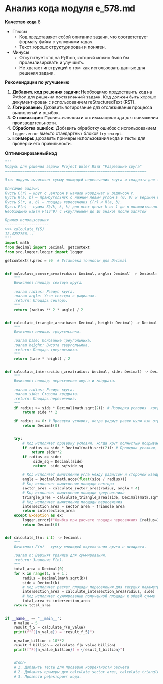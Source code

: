 # Анализ кода модуля e_578.md

**Качество кода**
8
- Плюсы
    - Код представляет собой описание задачи, что соответствует формату файла с условиями задач.
    -  Текст хорошо структурирован и понятен.
- Минусы
    - Отсутствует код на Python, который можно было бы проанализировать и улучшить.
    - Не хватает инструкций о том, как использовать данные для решения задачи.

**Рекомендации по улучшению**
1.  **Добавить код решения задачи:** Необходимо предоставить код на Python для решения поставленной задачи. Код должен быть хорошо документирован с использованием reStructuredText (RST).
2.  **Логирование:** Добавить логирование для отслеживания процесса вычислений и ошибок.
3.  **Оптимизация:** Провести анализ и оптимизацию кода для повышения производительности.
4.  **Обработка ошибок:** Добавить обработку ошибок с использованием `logger.error` вместо стандартных блоков `try-except`.
5.  **Примеры:** Добавить примеры использования кода и тесты для проверки его правильности.

**Оптимизированный код**
```python
"""
Модуль для решения задачи Project Euler №578 "Разрезание круга"
=================================================================

Этот модуль вычисляет сумму площадей пересечения круга и квадрата для заданных условий.

Описание задачи:
Пусть C(r) — круг с центром в начале координат и радиусом r.
Пусть R(a, b) — прямоугольник с нижним левым углом в (0, 0) и верхним правым углом в (a, b).
Пусть S(r, a, b) — площадь пересечения C(r) и R(a, b).
Пусть F(n) — сумма S(√k, k, k) для всех целых k от 1 до n включительно.
Необходимо найти F(10^9) с округлением до 10 знаков после запятой.

Пример использования
--------------------
>>> calculate_f(5)
12.4297766...
"""
import math
from decimal import Decimal, getcontext
from src.logger.logger import logger

getcontext().prec = 50  # Установка точности для Decimal


def calculate_sector_area(radius: Decimal, angle: Decimal) -> Decimal:
    """
    Вычисляет площадь сектора круга.

    :param radius: Радиус круга.
    :param angle: Угол сектора в радианах.
    :return: Площадь сектора.
    """
    return (radius ** 2 * angle) / 2


def calculate_triangle_area(base: Decimal, height: Decimal) -> Decimal:
    """
    Вычисляет площадь треугольника.

    :param base: Основание треугольника.
    :param height: Высота треугольника.
    :return: Площадь треугольника.
    """
    return (base * height) / 2


def calculate_intersection_area(radius: Decimal, side: Decimal) -> Decimal:
    """
    Вычисляет площадь пересечения круга и квадрата.

    :param radius: Радиус круга.
    :param side: Сторона квадрата.
    :return: Площадь пересечения.
    """
    if radius >= side * Decimal(math.sqrt(2)): # Проверка условия, когда квадрат полностью внутри круга
        return side ** 2

    if radius <= 0: # Проверка условия, когда радиус равен нулю или отрицательный
        return Decimal(0)


    try:
        # Код исполняет проверку условия, когда круг полностью покрывает квадрат или квадрат полностью покрывает круг.
        if radius >= side * Decimal(math.sqrt(2)): # Проверка условия, когда квадрат полностью внутри круга
            return side**2
        if radius >= side:
             side_sq = Decimal(side)
             return  side_sq*side_sq

        # Код исполняет вычисление угла между радиусом и стороной квадрата
        angle = Decimal(math.acos(float(side / radius)))
        # Код исполняет вычисление площади сектора
        sector_area = calculate_sector_area(radius, angle * 4)
        # Код исполняет вычисление площади треугольника
        triangle_area = calculate_triangle_area(side, Decimal(math.sqrt(float(radius**2 - side**2)))) * 4
        # Код исполняет вычисление площади пересечения
        intersection_area = sector_area - triangle_area
        return intersection_area
    except Exception as ex:
        logger.error(f"Ошибка при расчете площади пересечения {radius=}, {side=}", ex)
        return Decimal(0)


def calculate_f(n: int) -> Decimal:
    """
    Вычисляет F(n) - сумму площадей пересечения круга и квадрата.

    :param n: Верхняя граница для суммирования.
    :return: Значение F(n).
    """
    total_area = Decimal(0)
    for k in range(1, n + 1):
        radius = Decimal(math.sqrt(k))
        side = Decimal(k)
        # Код исполняет расчет площади пересечения для текущих параметров
        intersection_area = calculate_intersection_area(radius, side)
        # Код исполняет суммирование полученной площади к общей сумме
        total_area += intersection_area
    return total_area


if __name__ == "__main__":
    n_value = 5
    result_f_5 = calculate_f(n_value)
    print(f"F({n_value}) = {result_f_5}")

    n_value_billion = 10**2
    result_f_billion = calculate_f(n_value_billion)
    print(f"F({n_value_billion}) = {result_f_billion}")


    #TODO:
    # 1. Добавить тесты для проверки корректности расчета
    # 2. Добавить примеры для calculate_sector_area, calculate_triangle_area, calculate_intersection_area
    # 3. Провести рефакторинг кода.

```